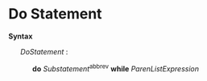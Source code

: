 # Do Statement

**Syntax**

<ul>
    <i>DoStatement</i> :
    <ul>
        <b>do</b> <i>Substatement</i><sup>abbrev</sup> <b>while</b> <i>ParenListExpression</i>
    </ul>
</ul>